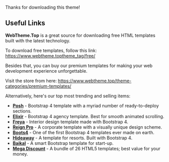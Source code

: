 Thanks for downloading this theme!

## Useful Links

**WebTheme.Top** is a great source for downloading free HTML templates built with the latest technology.

To download free templates, follow this link: https://www.webtheme.toptheme_tag/free/

Besides that, you can buy our premium templates for making your web development experience unforgettable.

Visit the store from here: https://www.webtheme.top/theme-categories/premium-templates/

Alternatively, here's our top most trending and selling items:

* [**Posh**](https://WebTheme.Top.com/themes/posh-html5-bootstrap-4-template/) - Bootstrap 4 template with a myriad number of ready-to-deploy sections. 
* [**Elixir**](https://www.webtheme.topthemes/elixir-elegant-html5-bootstrap-template-consultancy-agency-website/) - Bootstrap 4 agency template. Best for smooth animated scrolling. 
* [**Freya**](https://www.webtheme.top/themes/bootstrap-4-premium-interior-design-template-freya/) - Interior design template made with Bootstrap 4. 
* [**Reign Pro**](https://WebTheme.Top.com/themes/reign-pro-premium-corporate-agency-html5-template/) - A corporate template with a visually unique design scheme. 
* [**Boots4**](https://themewagon.com/themes/first-ever-bootstrap-4-template/) - One of the first Bootstrap 4 templates ever made on earth. 
* [**Hideaway**](https://themewagon.com/themes/hideaway/) - A template for resorts. Built with Bootstrap 4. 
* [**Baikal**](https://themewagon.com/themes/bootstrap-4-startup-small-business-website-template/) - A smart Bootstrap template for start-up. 
* [**Mega Discount**](https://themewagon.com/themes/mega-discount-bundle/) - A bundle of 26 HTML5 templates; best value for your money. 


